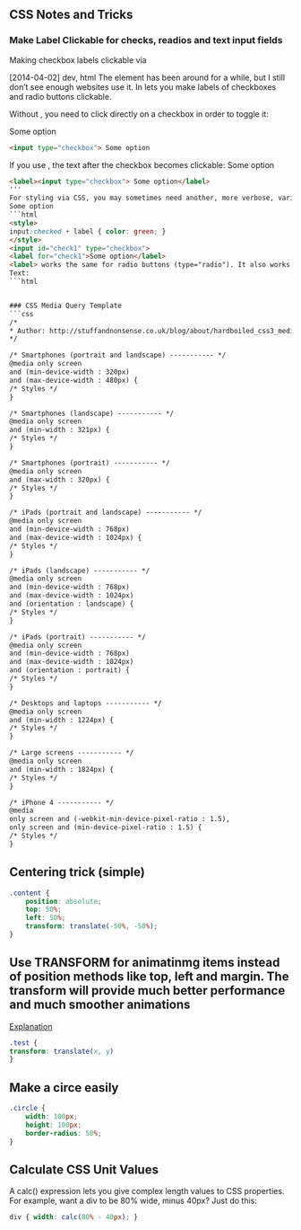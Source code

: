 ## CSS Notes and Tricks

### Make Label Clickable for checks, readios and text input fields
Making checkbox labels clickable via <label>

[2014-04-02] dev, html
The <label> element has been around for a while, but I still don’t see enough websites use it. In lets you make labels of checkboxes and radio buttons clickable.

Without <label>, you need to click directly on a checkbox in order to toggle it:

 Some option
```html
<input type="checkbox"> Some option
```

If you use <label>, the text after the checkbox becomes clickable:
 Some option
 ```html
<label><input type="checkbox"> Some option</label>
'''
For styling via CSS, you may sometimes need another, more verbose, variant of this element: You can link a label to its control by referring to the control’s ID via the label’s attribute for (thanks to Evgeny Gorbachev for mentioning this use case for this attribute).
 Some option
 ```html
<style>
input:checked + label { color: green; }
</style>
<input id="check1" type="checkbox">
<label for="check1">Some option</label>
<label> works the same for radio buttons (type="radio"). It also works for text fields where you can use the labels to focus (activate) the fields (thanks, Paul Vorbach):
Text: 
```html


### CSS Media Query Template
```css
/*
 * Author: http://stuffandnonsense.co.uk/blog/about/hardboiled_css3_media_queries/
 */

/* Smartphones (portrait and landscape) ----------- */
@media only screen 
and (min-device-width : 320px) 
and (max-device-width : 480px) {
/* Styles */
}

/* Smartphones (landscape) ----------- */
@media only screen 
and (min-width : 321px) {
/* Styles */
}

/* Smartphones (portrait) ----------- */
@media only screen 
and (max-width : 320px) {
/* Styles */
}

/* iPads (portrait and landscape) ----------- */
@media only screen 
and (min-device-width : 768px) 
and (max-device-width : 1024px) {
/* Styles */
}

/* iPads (landscape) ----------- */
@media only screen 
and (min-device-width : 768px) 
and (max-device-width : 1024px) 
and (orientation : landscape) {
/* Styles */
}

/* iPads (portrait) ----------- */
@media only screen 
and (min-device-width : 768px) 
and (max-device-width : 1024px) 
and (orientation : portrait) {
/* Styles */
}

/* Desktops and laptops ----------- */
@media only screen 
and (min-width : 1224px) {
/* Styles */
}

/* Large screens ----------- */
@media only screen 
and (min-width : 1824px) {
/* Styles */
}

/* iPhone 4 ----------- */
@media
only screen and (-webkit-min-device-pixel-ratio : 1.5),
only screen and (min-device-pixel-ratio : 1.5) {
/* Styles */
}
```
## Centering trick (simple)
```css
.content {
    position: absolute;
    top: 50%;
    left: 50%;
    transform: translate(-50%, -50%);
}
```

## Use TRANSFORM for animatinmg items instead of position methods like top, left and margin.  The transform will provide much better performance and much smoother animations
[Explanation]('https://www.paulirish.com/2012/why-moving-elements-with-translate-is-better-than-posabs-topleft/')
```css
.test {
transform: translate(x, y)
}

```

## Make a circe easily
```css
.circle {
    width: 100px;
    height: 100px;
    border-radius: 50%;
}
```

## Calculate CSS Unit Values
A calc() expression lets you give complex length values to CSS properties. For example, want a div to be 80% wide, minus 40px? Just do this:
```css
div { width: calc(80% - 40px); }
```